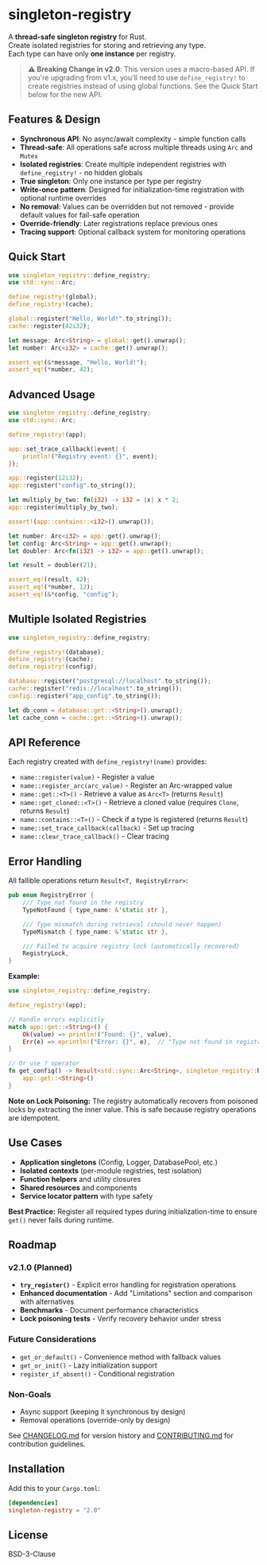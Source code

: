 # singleton-registry

A **thread-safe singleton registry** for Rust.  
Create isolated registries for storing and retrieving any type.  
Each type can have only **one instance** per registry.

> **⚠️ Breaking Change in v2.0**: This version uses a macro-based API. If you're upgrading from v1.x, you'll need to use `define_registry!` to create registries instead of using global functions. See the Quick Start below for the new API.

## Features & Design

- **Synchronous API**: No async/await complexity - simple function calls
- **Thread-safe**: All operations safe across multiple threads using `Arc` and `Mutex`
- **Isolated registries**: Create multiple independent registries with `define_registry!` - no hidden globals
- **True singleton**: Only one instance per type per registry
- **Write-once pattern**: Designed for initialization-time registration with optional runtime overrides
- **No removal**: Values can be overridden but not removed - provide default values for fail-safe operation
- **Override-friendly**: Later registrations replace previous ones
- **Tracing support**: Optional callback system for monitoring operations

## Quick Start

```rust
use singleton_registry::define_registry;
use std::sync::Arc;

define_registry!(global);
define_registry!(cache);

global::register("Hello, World!".to_string());
cache::register(42i32);

let message: Arc<String> = global::get().unwrap();
let number: Arc<i32> = cache::get().unwrap();

assert_eq!(&*message, "Hello, World!");
assert_eq!(*number, 42);
```

## Advanced Usage

```rust
use singleton_registry::define_registry;
use std::sync::Arc;

define_registry!(app);

app::set_trace_callback(|event| {
    println!("Registry event: {}", event);
});

app::register(12i32);
app::register("config".to_string());

let multiply_by_two: fn(i32) -> i32 = |x| x * 2;
app::register(multiply_by_two);

assert!(app::contains::<i32>().unwrap());

let number: Arc<i32> = app::get().unwrap();
let config: Arc<String> = app::get().unwrap();
let doubler: Arc<fn(i32) -> i32> = app::get().unwrap();

let result = doubler(21);

assert_eq!(result, 42);
assert_eq!(*number, 12);
assert_eq!(&*config, "config");
```

## Multiple Isolated Registries

```rust
use singleton_registry::define_registry;

define_registry!(database);
define_registry!(cache);
define_registry!(config);

database::register("postgresql://localhost".to_string());
cache::register("redis://localhost".to_string());
config::register("app_config".to_string());

let db_conn = database::get::<String>().unwrap();
let cache_conn = cache::get::<String>().unwrap();
```

## API Reference

Each registry created with `define_registry!(name)` provides:

- `name::register(value)` - Register a value
- `name::register_arc(arc_value)` - Register an Arc-wrapped value
- `name::get::<T>()` - Retrieve a value as `Arc<T>` (returns `Result`)
- `name::get_cloned::<T>()` - Retrieve a cloned value (requires `Clone`, returns `Result`)
- `name::contains::<T>()` - Check if a type is registered (returns `Result`)
- `name::set_trace_callback(callback)` - Set up tracing
- `name::clear_trace_callback()` - Clear tracing

## Error Handling

All fallible operations return `Result<T, RegistryError>`:

```rust
pub enum RegistryError {
    /// Type not found in the registry
    TypeNotFound { type_name: &'static str },

    /// Type mismatch during retrieval (should never happen)
    TypeMismatch { type_name: &'static str },

    /// Failed to acquire registry lock (automatically recovered)
    RegistryLock,
}
```

**Example:**

```rust
use singleton_registry::define_registry;

define_registry!(app);

// Handle errors explicitly
match app::get::<String>() {
    Ok(value) => println!("Found: {}", value),
    Err(e) => eprintln!("Error: {}", e),  // "Type not found in registry: alloc::string::String"
}

// Or use ? operator
fn get_config() -> Result<std::sync::Arc<String>, singleton_registry::RegistryError> {
    app::get::<String>()
}
```

**Note on Lock Poisoning:** The registry automatically recovers from poisoned locks by extracting the inner value. This is safe because registry operations are idempotent.

## Use Cases

- **Application singletons** (Config, Logger, DatabasePool, etc.)
- **Isolated contexts** (per-module registries, test isolation)
- **Function helpers** and utility closures
- **Shared resources** and components
- **Service locator pattern** with type safety

**Best Practice:** Register all required types during initialization-time to ensure `get()` never fails during runtime.

## Roadmap

### v2.1.0 (Planned)

- **`try_register()`** - Explicit error handling for registration operations
- **Enhanced documentation** - Add "Limitations" section and comparison with alternatives
- **Benchmarks** - Document performance characteristics
- **Lock poisoning tests** - Verify recovery behavior under stress

### Future Considerations

- `get_or_default()` - Convenience method with fallback values
- `get_or_init()` - Lazy initialization support
- `register_if_absent()` - Conditional registration

### Non-Goals

- Async support (keeping it synchronous by design)
- Removal operations (override-only by design)

See [CHANGELOG.md](CHANGELOG.md) for version history and [CONTRIBUTING.md](CONTRIBUTING.md) for contribution guidelines.

## Installation

Add this to your `Cargo.toml`:

```toml
[dependencies]
singleton-registry = "2.0"
```

## License

BSD-3-Clause

